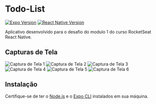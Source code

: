# Todo-List 

[![Expo Version](https://img.shields.io/badge/Expo-v42.0.0-blue.svg)](https://docs.expo.dev/)
[![React Native Version](https://img.shields.io/badge/React%20Native-v0.64-blue.svg)](https://reactnative.dev/)

Aplicativo desenvolvido para o desafio do modulo 1 do curso RocketSeat React Native.

## Capturas de Tela

![Captura de Tela 1](https://media.discordapp.net/attachments/1057734919964606526/1176212229666918440/cae8ecef-33de-44ca-8e58-fc15e0b26a17.jpg?ex=656e0c00&is=655b9700&hm=43dbcd537bd2e37f396514b222db78b798ee9060a32098469e74176221632a0a&=&width=304&height=676)
![Captura de Tela 2](https://media.discordapp.net/attachments/1057734919964606526/1176212593099153548/Screenshot_2023-11-20-02-56-28-537_host.exp.exponent.jpg?ex=656e0c57&is=655b9757&hm=2cda9761dd3cf56f21b626f9cfe10c1a375a40e9380c79cb172f79d95b1aa1af&=&width=304&height=676)
![Captura de Tela 3](https://media.discordapp.net/attachments/1057734919964606526/1176212595154362499/bb9a72be-0a79-459a-9668-85c884d101da.jpg?ex=656e0c57&is=655b9757&hm=9319be1a5f9db9f27810be167401ad8cee800f8d60676b63cfb0a4ba1765aa79&=&width=304&height=676)
![Captura de Tela 4](https://media.discordapp.net/attachments/1057734919964606526/1176212594508451903/75dbb45b-c656-4f17-bab9-1c032ee3cfe1.jpg?ex=656e0c57&is=655b9757&hm=4cd93d777727661c737cae53524898eed69f9dcb727b70bcbf5e1619d7f9f756&=&width=304&height=676)
![Captura de Tela 5](https://media.discordapp.net/attachments/1057734919964606526/1176212593770246215/d84ec8a2-11cd-4622-993d-25726ff239c1.jpg?ex=656e0c57&is=655b9757&hm=58369ce6584e4201cf60b898e400e22506ff916fca34eb481a68a44fbbca3fbb&=&width=304&height=676)
![Captura de Tela 6](https://media.discordapp.net/attachments/1057734919964606526/1176212594848182272/946c5050-ede7-4058-a4cd-1188f92a9adf.jpg?ex=656e0c57&is=655b9757&hm=e40e0cbd4c6d40f98e5045ef3f1392b0f0be1436ecaa41197a475ddd86194ee1&=&width=304&height=676)
<!-- Adicione quantas capturas de tela achar necessário -->

## Instalação

Certifique-se de ter o [Node.js](https://nodejs.org/) e o [Expo CLI](https://docs.expo.dev/workflow/expo-cli/) instalados em sua máquina.
